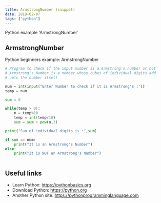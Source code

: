 ```yaml
---
title: ArmstrongNumber (snippet)
date: 2019-02-07
tags: ["python"]
---
```

Python example 'ArmstrongNumber'


## ArmstrongNumber

Python beginners example: ArmstrongNumber

```python
# Program to check if the input number is a Armstrong's number or not
# Armstrong's Number is a number whose cubes of individual digits add
# upto the number itself

num = int(input("Enter Number to check if it is Armstrong's :"))
temp = num

sum = 0

while(temp > 0):
    n = temp%10
    temp = int(temp/10)
    sum = sum + pow(n,3)

print("Sum of individual digits is :",sum)

if sum == num:
    print("It is an Armstrong's Number")
else:
    print("It is NOT an Armstrong's Number")
    


```

## Useful links

- Learn Python: https://pythonbasics.org
- Download Python: https://python.org
- Another Python site: https://pythonprogramminglanguage.com
